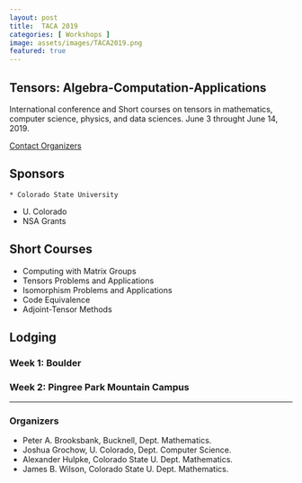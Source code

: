 ```yaml
---
layout: post
title:  TACA 2019
categories: [ Workshops ]
image: assets/images/TACA2019.png
featured: true
---
```



## Tensors: Algebra-Computation-Applications

International conference and Short courses on tensors in mathematics, computer science, physics,
and data sciences. June 3 throught June 14, 2019.

<a href="mailto:James.Wilson@ColoState.Edu">Contact Organizers</a>

## Sponsors
	* Colorado State University
  * U. Colorado
  * NSA Grants

## Short Courses
 * Computing with Matrix Groups
 * Tensors Problems and Applications
 * Isomorphism Problems and Applications
 * Code Equivalence
 * Adjoint-Tensor Methods

## Lodging

### Week 1: Boulder

### Week 2: Pingree Park Mountain Campus



--- 
### Organizers
  * Peter A. Brooksbank, Bucknell, Dept. Mathematics.
  * Joshua Grochow, U. Colorado, Dept. Computer Science.
  * Alexander Hulpke, Colorado State U. Dept. Mathematics.
  * James B. Wilson, Colorado State U. Dept. Mathematics.
